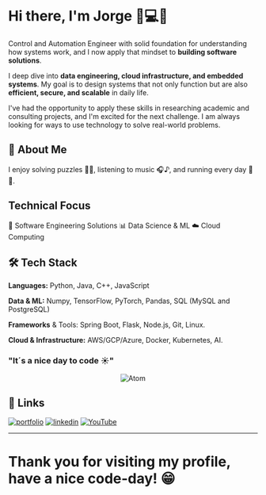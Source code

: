 # Hi there, I'm Jorge 👋💻🤖

Control and Automation Engineer with solid foundation for understanding how systems work, and I now apply that mindset to **building software solutions**.

I deep dive into **data engineering, cloud infrastructure, and embedded systems**. My goal is to design systems that not only function but are also **efficient, secure, and scalable** in daily life.

I've had the opportunity to apply these skills in researching academic and consulting projects, and I'm excited for the next challenge. I am always looking for ways to use technology to solve real-world problems.

## 🚀 About Me

I enjoy solving puzzles 🧩🧠, listening to music 🎧♪, and running every day 🏃🌲. 

## Technical Focus

  🔧 Software Engineering Solutions
  📊 Data Science & ML
  ☁️ Cloud Computing

## 🛠 Tech Stack

**Languages:** Python, Java, C++, JavaScript

**Data & ML:** Numpy, TensorFlow, PyTorch, Pandas, SQL (MySQL and PostgreSQL)

**Frameworks** & Tools: Spring Boot, Flask, Node.js, Git, Linux.

**Cloud & Infrastructure:** AWS/GCP/Azure, Docker, Kubernetes, AI.

### <b>"It´s a nice day to code ☀️"</b>
<div align="center"> <img src=assets/atom.gif alt="Atom"> </div>

## 🔗 Links
[![portfolio](https://img.shields.io/badge/my_portfolio-000?style=for-the-badge&logo=ko-fi&logoColor=white)](https://jorge-rivero-f-porfolio.vercel.app/)
[![linkedin](https://img.shields.io/badge/linkedin-0A66C2?style=for-the-badge&logo=linkedin&logoColor=white)](https://www.linkedin.com/in/jorge-a-rivero-fragoso/)
[![YouTube](https://img.shields.io/badge/youtube-c4302b?style=for-the-badge&logo=youtube&logoColor=red)](https://www.linkedin.com/in/jorge-a-rivero-fragoso/)

<hr>

# Thank you for visiting my profile, have a nice code-day! 😁

